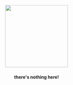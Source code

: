 <div align="center">
  <img height="200" src="https://i.imgur.com/O1r0Xxv.jpeg"  />
</div>

###

<h4 align="center">there's nothing here!</h4>

###

